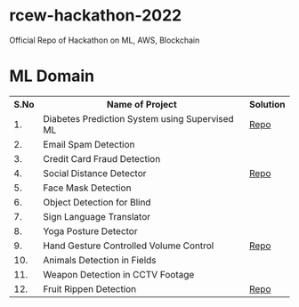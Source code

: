 # rcew-hackathon-2022
Official Repo of Hackathon on ML, AWS, Blockchain

# ML Domain
<table>
  <tr>
    <th>S.No</th>
    <th>Name of Project</th>
    <th>Solution</th>
  </tr>
  <tr>
    <td>1.</td>
    <td>Diabetes Prediction System using Supervised ML</td>
    <td><a href="https://github.com/maddydevgits/Dibetes-prediction-with-different-ml-approches">Repo</a></td>
  </tr>
  <tr>
    <td>2.</td>
    <td>Email Spam Detection</td>
    <td></td>
  </tr>
  <tr>
    <td>3.</td>
    <td>Credit Card Fraud Detection</td>
    <td></td>
  </tr>
  <tr>
    <td>4.</td>
    <td>Social Distance Detector</td>
    <td><a href="https://github.com/maddydevgits/sacet-live-social-distance-detection">Repo</a></td>
  </tr>
  <tr>
    <td>5.</td>
    <td>Face Mask Detection</td>
    <td></td>
  </tr>
  <tr>
    <td>6.</td>
    <td>Object Detection for Blind</td>
    <td></td>
  </tr>
  <tr>
    <td>7.</td>
    <td>Sign Language Translator</td>
    <td></td>
  </tr>
  <tr>
    <td>8.</td>
    <td>Yoga Posture Detector</td>
    <td></td>
  </tr>
  <tr>
    <td>9.</td>
    <td>Hand Gesture Controlled Volume Control</td>
    <td><a href="https://github.com/maddydevgits/hand-finger-tracking-music-player-control">Repo</a></td>
  </tr>
  <tr>
    <td>10.</td>
    <td>Animals Detection in Fields</td>
    <td></td>
  </tr>
  <tr>
    <td>11.</td>
    <td>Weapon Detection in CCTV Footage</td>
    <td></td>
  </tr>
  <tr>
    <td>12.</td>
    <td>Fruit Rippen Detection</td>
    <td><a href="https://github.com/maddydevgits/banana-fruit-ripening-system">Repo</a></td>
  </tr>
</table>
